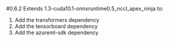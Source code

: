 #0.6.2
Extends 1.3-cuda10.1-onnxruntime0.5_nccl_apex_ninja to:
1) Add the transformers dependency
2) Add the tensorboard dependency
3) Add the azureml-sdk dependency
